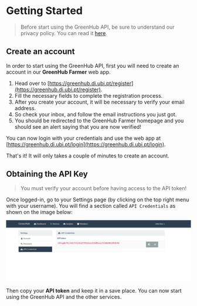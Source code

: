 # Getting Started

> Before start using the GreenHub API, be sure to understand our privacy policy. You can read it [here](https://greenhubproject.org/privacy).

## Create an account

In order to start using the GreenHub API, first you will need to create an account in our **GreenHub Farmer** web app.

1. Head over to [https://greenhub.di.ubi.pt/register](https://greenhub.di.ubi.pt/register).
2. Fill the necessary fields to complete the registration process.
3. After you create your account, it will be necessary to verify your email address.
4. So check your inbox, and follow the email instructions you just got.
5. You should be redirected to the GreenHub Farmer homepage and you should see an alert saying that you are now verified!

You can now login with your credentials and use the web app at [https://greenhub.di.ubi.pt/login](https://greenhub.di.ubi.pt/login).

That's it! It will only takes a couple of minutes to create an account.


## Obtaining the API Key

> You must verify your account before having access to the API token!

Once logged-in, go to your Settings page (by clicking on the top right menu with your username). You will find a section called `API Credentials` as shown on the image below:

![alt text](/images/api-token.jpg "API Credentials")

Then copy your **API token** and keep it in a save place. You can now start using the GreenHub API and the other services.